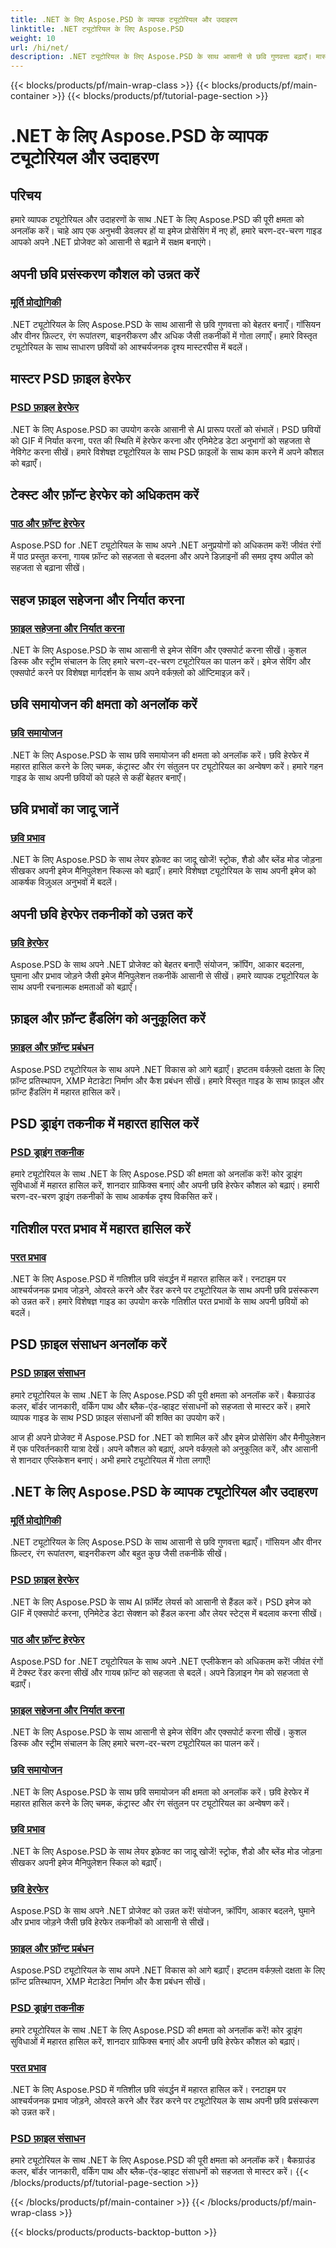 ```yaml
---
title: .NET के लिए Aspose.PSD के व्यापक ट्यूटोरियल और उदाहरण
linktitle: .NET ट्यूटोरियल के लिए Aspose.PSD
weight: 10
url: /hi/net/
description: .NET ट्यूटोरियल के लिए Aspose.PSD के साथ आसानी से छवि गुणवत्ता बढ़ाएँ। मास्टर इमेज प्रोसेसिंग, PSD फ़ाइल हेरफेर, टेक्स्ट और फ़ॉन्ट हैंडलिंग, और बहुत कुछ।
---
```


{{< blocks/products/pf/main-wrap-class >}}
{{< blocks/products/pf/main-container >}}
{{< blocks/products/pf/tutorial-page-section >}}

# .NET के लिए Aspose.PSD के व्यापक ट्यूटोरियल और उदाहरण

## परिचय
हमारे व्यापक ट्यूटोरियल और उदाहरणों के साथ .NET के लिए Aspose.PSD की पूरी क्षमता को अनलॉक करें। चाहे आप एक अनुभवी डेवलपर हों या इमेज प्रोसेसिंग में नए हों, हमारे चरण-दर-चरण गाइड आपको अपने .NET प्रोजेक्ट को आसानी से बढ़ाने में सक्षम बनाएंगे।

## अपनी छवि प्रसंस्करण कौशल को उन्नत करें

### [मूर्ति प्रोद्योगिकी](./image-processing/)

.NET ट्यूटोरियल के लिए Aspose.PSD के साथ आसानी से छवि गुणवत्ता को बेहतर बनाएँ। गॉसियन और वीनर फ़िल्टर, रंग रूपांतरण, बाइनरीकरण और अधिक जैसी तकनीकों में गोता लगाएँ। हमारे विस्तृत ट्यूटोरियल के साथ साधारण छवियों को आश्चर्यजनक दृश्य मास्टरपीस में बदलें।

## मास्टर PSD फ़ाइल हेरफेर

### [PSD फ़ाइल हेरफेर](./psd-file-manipulation/)

.NET के लिए Aspose.PSD का उपयोग करके आसानी से AI प्रारूप परतों को संभालें। PSD छवियों को GIF में निर्यात करना, परत की स्थिति में हेरफेर करना और एनिमेटेड डेटा अनुभागों को सहजता से नेविगेट करना सीखें। हमारे विशेषज्ञ ट्यूटोरियल के साथ PSD फ़ाइलों के साथ काम करने में अपने कौशल को बढ़ाएँ।

## टेक्स्ट और फ़ॉन्ट हेरफेर को अधिकतम करें

### [पाठ और फ़ॉन्ट हेरफेर](./text-and-font-manipulation/)

Aspose.PSD for .NET ट्यूटोरियल के साथ अपने .NET अनुप्रयोगों को अधिकतम करें! जीवंत रंगों में पाठ प्रस्तुत करना, गायब फ़ॉन्ट को सहजता से बदलना और अपने डिज़ाइनों की समग्र दृश्य अपील को सहजता से बढ़ाना सीखें।

## सहज फ़ाइल सहेजना और निर्यात करना

### [फ़ाइल सहेजना और निर्यात करना](./file-saving-and-exporting/)

.NET के लिए Aspose.PSD के साथ आसानी से इमेज सेविंग और एक्सपोर्ट करना सीखें। कुशल डिस्क और स्ट्रीम संचालन के लिए हमारे चरण-दर-चरण ट्यूटोरियल का पालन करें। इमेज सेविंग और एक्सपोर्ट करने पर विशेषज्ञ मार्गदर्शन के साथ अपने वर्कफ़्लो को ऑप्टिमाइज़ करें।

## छवि समायोजन की क्षमता को अनलॉक करें

### [छवि समायोजन](./image-adjustment/)

.NET के लिए Aspose.PSD के साथ छवि समायोजन की क्षमता को अनलॉक करें। छवि हेरफेर में महारत हासिल करने के लिए चमक, कंट्रास्ट और रंग संतुलन पर ट्यूटोरियल का अन्वेषण करें। हमारे गहन गाइड के साथ अपनी छवियों को पहले से कहीं बेहतर बनाएँ।

## छवि प्रभावों का जादू जानें

### [छवि प्रभाव](./image-effects/)

.NET के लिए Aspose.PSD के साथ लेयर इफ़ेक्ट का जादू खोजें! स्ट्रोक, शैडो और ब्लेंड मोड जोड़ना सीखकर अपनी इमेज मैनिपुलेशन स्किल्स को बढ़ाएँ। हमारे विशेषज्ञ ट्यूटोरियल के साथ अपनी इमेज को आकर्षक विज़ुअल अनुभवों में बदलें।

## अपनी छवि हेरफेर तकनीकों को उन्नत करें

### [छवि हेरफेर](./image-manipulation/)

Aspose.PSD के साथ अपने .NET प्रोजेक्ट को बेहतर बनाएँ! संयोजन, क्रॉपिंग, आकार बदलना, घुमाना और प्रभाव जोड़ने जैसी इमेज मैनिपुलेशन तकनीकें आसानी से सीखें। हमारे व्यापक ट्यूटोरियल के साथ अपनी रचनात्मक क्षमताओं को बढ़ाएँ।

## फ़ाइल और फ़ॉन्ट हैंडलिंग को अनुकूलित करें

### [फ़ाइल और फ़ॉन्ट प्रबंधन](./file-and-font-handling/)

Aspose.PSD ट्यूटोरियल के साथ अपने .NET विकास को आगे बढ़ाएँ। इष्टतम वर्कफ़्लो दक्षता के लिए फ़ॉन्ट प्रतिस्थापन, XMP मेटाडेटा निर्माण और कैश प्रबंधन सीखें। हमारे विस्तृत गाइड के साथ फ़ाइल और फ़ॉन्ट हैंडलिंग में महारत हासिल करें।

## PSD ड्राइंग तकनीक में महारत हासिल करें

### [PSD ड्राइंग तकनीक](./psd-drawing-techniques/)

हमारे ट्यूटोरियल के साथ .NET के लिए Aspose.PSD की क्षमता को अनलॉक करें! कोर ड्राइंग सुविधाओं में महारत हासिल करें, शानदार ग्राफिक्स बनाएं और अपनी छवि हेरफेर कौशल को बढ़ाएं। हमारी चरण-दर-चरण ड्राइंग तकनीकों के साथ आकर्षक दृश्य विकसित करें।

## गतिशील परत प्रभाव में महारत हासिल करें

### [परत प्रभाव](./layer-effects/)

.NET के लिए Aspose.PSD में गतिशील छवि संवर्द्धन में महारत हासिल करें। रनटाइम पर आश्चर्यजनक प्रभाव जोड़ने, ओवरले करने और रेंडर करने पर ट्यूटोरियल के साथ अपनी छवि प्रसंस्करण को उन्नत करें। हमारे विशेषज्ञ गाइड का उपयोग करके गतिशील परत प्रभावों के साथ अपनी छवियों को बदलें।

## PSD फ़ाइल संसाधन अनलॉक करें

### [PSD फ़ाइल संसाधन](./psd-file-resources/)

हमारे ट्यूटोरियल के साथ .NET के लिए Aspose.PSD की पूरी क्षमता को अनलॉक करें। बैकग्राउंड कलर, बॉर्डर जानकारी, वर्किंग पाथ और ब्लैक-एंड-व्हाइट संसाधनों को सहजता से मास्टर करें। हमारे व्यापक गाइड के साथ PSD फ़ाइल संसाधनों की शक्ति का उपयोग करें।

आज ही अपने प्रोजेक्ट में Aspose.PSD for .NET को शामिल करें और इमेज प्रोसेसिंग और मैनीपुलेशन में एक परिवर्तनकारी यात्रा देखें। अपने कौशल को बढ़ाएं, अपने वर्कफ़्लो को अनुकूलित करें, और आसानी से शानदार एप्लिकेशन बनाएं। अभी हमारे ट्यूटोरियल में गोता लगाएँ!
## .NET के लिए Aspose.PSD के व्यापक ट्यूटोरियल और उदाहरण 
### [मूर्ति प्रोद्योगिकी](./image-processing/)
.NET ट्यूटोरियल के लिए Aspose.PSD के साथ आसानी से छवि गुणवत्ता बढ़ाएँ। गॉसियन और वीनर फ़िल्टर, रंग रूपांतरण, बाइनरीकरण और बहुत कुछ जैसी तकनीकें सीखें।
### [PSD फ़ाइल हेरफेर](./psd-file-manipulation/)
.NET के लिए Aspose.PSD के साथ AI फ़ॉर्मेट लेयर्स को आसानी से हैंडल करें। PSD इमेज को GIF में एक्सपोर्ट करना, एनिमेटेड डेटा सेक्शन को हैंडल करना और लेयर स्टेट्स में बदलाव करना सीखें। 
### [पाठ और फ़ॉन्ट हेरफेर](./text-and-font-manipulation/)
Aspose.PSD for .NET ट्यूटोरियल के साथ अपने .NET एप्लीकेशन को अधिकतम करें! जीवंत रंगों में टेक्स्ट रेंडर करना सीखें और गायब फ़ॉन्ट को सहजता से बदलें। अपने डिज़ाइन गेम को सहजता से बढ़ाएँ।
### [फ़ाइल सहेजना और निर्यात करना](./file-saving-and-exporting/)
.NET के लिए Aspose.PSD के साथ आसानी से इमेज सेविंग और एक्सपोर्ट करना सीखें। कुशल डिस्क और स्ट्रीम संचालन के लिए हमारे चरण-दर-चरण ट्यूटोरियल का पालन करें।
### [छवि समायोजन](./image-adjustment/)
.NET के लिए Aspose.PSD के साथ छवि समायोजन की क्षमता को अनलॉक करें। छवि हेरफेर में महारत हासिल करने के लिए चमक, कंट्रास्ट और रंग संतुलन पर ट्यूटोरियल का अन्वेषण करें।
### [छवि प्रभाव](./image-effects/)
.NET के लिए Aspose.PSD के साथ लेयर इफ़ेक्ट का जादू खोजें! स्ट्रोक, शैडो और ब्लेंड मोड जोड़ना सीखकर अपनी इमेज मैनिपुलेशन स्किल को बढ़ाएँ।
### [छवि हेरफेर](./image-manipulation/)
Aspose.PSD के साथ अपने .NET प्रोजेक्ट को उन्नत करें! संयोजन, क्रॉपिंग, आकार बदलने, घुमाने और प्रभाव जोड़ने जैसी छवि हेरफेर तकनीकों को आसानी से सीखें।
### [फ़ाइल और फ़ॉन्ट प्रबंधन](./file-and-font-handling/)
Aspose.PSD ट्यूटोरियल के साथ अपने .NET विकास को आगे बढ़ाएँ। इष्टतम वर्कफ़्लो दक्षता के लिए फ़ॉन्ट प्रतिस्थापन, XMP मेटाडेटा निर्माण और कैश प्रबंधन सीखें।
### [PSD ड्राइंग तकनीक](./psd-drawing-techniques/)
हमारे ट्यूटोरियल के साथ .NET के लिए Aspose.PSD की क्षमता को अनलॉक करें! कोर ड्राइंग सुविधाओं में महारत हासिल करें, शानदार ग्राफिक्स बनाएं और अपनी छवि हेरफेर कौशल को बढ़ाएं।
### [परत प्रभाव](./layer-effects/)
.NET के लिए Aspose.PSD में गतिशील छवि संवर्द्धन में महारत हासिल करें। रनटाइम पर आश्चर्यजनक प्रभाव जोड़ने, ओवरले करने और रेंडर करने पर ट्यूटोरियल के साथ अपनी छवि प्रसंस्करण को उन्नत करें।
### [PSD फ़ाइल संसाधन](./psd-file-resources/)
हमारे ट्यूटोरियल के साथ .NET के लिए Aspose.PSD की पूरी क्षमता को अनलॉक करें। बैकग्राउंड कलर, बॉर्डर जानकारी, वर्किंग पाथ और ब्लैक-एंड-व्हाइट संसाधनों को सहजता से मास्टर करें। 
{{< /blocks/products/pf/tutorial-page-section >}}

{{< /blocks/products/pf/main-container >}}
{{< /blocks/products/pf/main-wrap-class >}}

{{< blocks/products/products-backtop-button >}}
